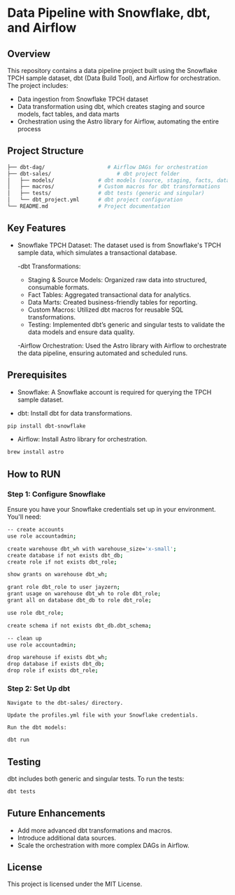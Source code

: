 # Data Pipeline with Snowflake, dbt, and Airflow

## Overview

This repository contains a data pipeline project built using the Snowflake TPCH sample dataset, dbt (Data Build Tool), and Airflow for orchestration. The project includes:

- Data ingestion from Snowflake TPCH dataset
- Data transformation using dbt, which creates staging and source models, fact tables, and data marts
- Orchestration using the Astro library for Airflow, automating the entire process

## Project Structure

```bash
├── dbt-dag/                    # Airflow DAGs for orchestration
├── dbt-sales/                     # dbt project folder
│   ├── models/              # dbt models (source, staging, facts, data marts)
│   ├── macros/              # Custom macros for dbt transformations
│   ├── tests/               # dbt tests (generic and singular)
│   └── dbt_project.yml      # dbt project configuration
└── README.md                # Project documentation
```

## Key Features

- Snowflake TPCH Dataset: The dataset used is from Snowflake's TPCH sample data, which simulates a transactional database.
  
  -dbt Transformations:
    - Staging & Source Models: Organized raw data into structured, consumable formats.
    - Fact Tables: Aggregated transactional data for analytics.
    - Data Marts: Created business-friendly tables for reporting.
    - Custom Macros: Utilized dbt macros for reusable SQL transformations.
    - Testing: Implemented dbt’s generic and singular tests to validate the data models and ensure data quality.
  
  -Airflow Orchestration: Used the Astro library with Airflow to orchestrate the data pipeline, ensuring automated and scheduled runs.

## Prerequisites

   - Snowflake: A Snowflake account is required for querying the TPCH sample dataset.

  - dbt: Install dbt for data transformations.

```bash
pip install dbt-snowflake
```
- Airflow: Install Astro library for orchestration.

```bash
brew install astro
```   
## How to RUN  
### Step 1: Configure Snowflake

Ensure you have your Snowflake credentials set up in your environment. You'll need:

```bash
-- create accounts
use role accountadmin;

create warehouse dbt_wh with warehouse_size='x-small';
create database if not exists dbt_db;
create role if not exists dbt_role;

show grants on warehouse dbt_wh;

grant role dbt_role to user jayzern;
grant usage on warehouse dbt_wh to role dbt_role;
grant all on database dbt_db to role dbt_role;

use role dbt_role;

create schema if not exists dbt_db.dbt_schema;

-- clean up
use role accountadmin;

drop warehouse if exists dbt_wh;
drop database if exists dbt_db;
drop role if exists dbt_role;
```

### Step 2: Set Up dbt

    Navigate to the dbt-sales/ directory.

    Update the profiles.yml file with your Snowflake credentials.

    Run the dbt models:
    
```bash
dbt run
```

## Testing

dbt includes both generic and singular tests. To run the tests:

```bash
dbt tests
```

## Future Enhancements
- Add more advanced dbt transformations and macros.
- Introduce additional data sources.
- Scale the orchestration with more complex DAGs in Airflow.

## License
This project is licensed under the MIT License.
